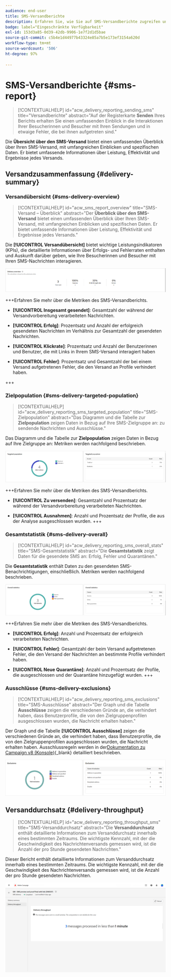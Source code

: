 ```yaml
---
audience: end-user
title: SMS-Versandberichte
description: Erfahren Sie, wie Sie auf SMS-Versandberichte zugreifen und diese verwenden können
badge: label="Eingeschränkte Verfügbarkeit"
exl-id: 153d3a85-0d39-42db-9906-1e7f2d1d5bae
source-git-commit: c5b4e1d44977b43324e85a7b5e173ef3154a620d
workflow-type: tm+mt
source-wordcount: '506'
ht-degree: 97%

---
```


# SMS-Versandberichte {#sms-report}

>[!CONTEXTUALHELP]
>id="acw_delivery_reporting_sending_sms"
>title="Versandberichte"
>abstract="Auf der Registerkarte **Senden** Ihres Berichts erhalten Sie einen umfassenden Einblick in die Interaktionen Ihrer Besucherinnen und Besucher mit Ihren Sendungen und in etwaige Fehler, die bei ihnen aufgetreten sind."

Die **Übersicht über den SMS-Versand** bietet einen umfassenden Überblick über Ihren SMS-Versand, mit umfangreichen Einblicken und spezifischen Daten. Er bietet umfassende Informationen über Leistung, Effektivität und Ergebnisse jedes Versands.

## Versandzusammenfassung {#delivery-summary}

### Versandübersicht {#sms-delivery-overview}

>[!CONTEXTUALHELP]
>id="acw_sms_report_overview"
>title="SMS-Versand – Überblick"
>abstract="Der **Überblick über den SMS-Versand** bietet einen umfassenden Überblick über Ihren SMS-Versand, mit umfangreichen Einblicken und spezifischen Daten. Er bietet umfassende Informationen über Leistung, Effektivität und Ergebnisse jedes Versands."

Die **[!UICONTROL Versandübersicht]** bietet wichtige Leistungsindikatoren (KPIs), die detaillierte Informationen über Erfolgs- und Fehlerraten enthalten und Auskunft darüber geben, wie Ihre Besucherinnen und Besucher mit Ihren SMS-Nachrichten interagieren.

![](assets/reporting_sms_3.png)

+++Erfahren Sie mehr über die Metriken des SMS-Versandberichts.

* **[!UICONTROL Insgesamt gesendet]**: Gesamtzahl der während der Versandvorbereitung verarbeiteten Nachrichten.

* **[!UICONTROL Erfolg]**: Prozentsatz und Anzahl der erfolgreich gesendeten Nachrichten im Verhältnis zur Gesamtzahl der gesendeten Nachrichten.

* **[!UICONTROL Klickrate]**: Prozentsatz und Anzahl der Benutzerinnen und Benutzer, die mit Links in Ihrem SMS-Versand interagiert haben

* **[!UICONTROL Fehler]**: Prozentsatz und Gesamtzahl der bei einem Versand aufgetretenen Fehler, die den Versand an Profile verhindert haben.

+++

### Zielpopulation {#sms-delivery-targeted-population}

>[!CONTEXTUALHELP]
>id="acw_delivery_reporting_sms_targeted_population"
>title="SMS-Zielpopulation"
>abstract="Das Diagramm und die Tabelle zur **Zielpopulation** zeigen Daten in Bezug auf Ihre SMS-Zielgruppe an: zu sendende Nachrichten und Ausschlüsse."

Das Diagramm und die Tabelle zur **Zielpopulation** zeigen Daten in Bezug auf Ihre Zielgruppe an: Metriken werden nachfolgend beschrieben.

![](assets/reporting_sms_4.png)

+++Erfahren Sie mehr über die Metriken des SMS-Versandberichts.

* **[!UICONTROL Zu versenden]**: Gesamtzahl und Prozentsatz der während der Versandvorbereitung verarbeiteten Nachrichten.

* **[!UICONTROL Ausnahmen]**: Anzahl und Prozentsatz der Profile, die aus der Analyse ausgeschlossen wurden.
+++


### Gesamtstatistik {#sms-delivery-overall}

>[!CONTEXTUALHELP]
>id="acw_delivery_reporting_sms_overall_stats"
>title="SMS-Gesamtstatistik"
>abstract="Die **Gesamtstatistik** zeigt Daten für die gesendete SMS an: Erfolg, Fehler und Quarantänen."

Die **Gesamtstatistik** enthält Daten zu den gesendeten SMS-Benachrichtigungen, einschließlich. Metriken werden nachfolgend beschrieben.

![](assets/reporting_sms_5.png)

+++Erfahren Sie mehr über die Metriken des SMS-Versandberichts.

* **[!UICONTROL Erfolg]**: Anzahl und Prozentsatz der erfolgreich verarbeiteten Nachrichten.

* **[!UICONTROL Fehler]**: Gesamtzahl der beim Versand aufgetretenen Fehler, die den Versand der Nachrichten an bestimmte Profile verhindert haben.

* **[!UICONTROL Neue Quarantäne]**: Anzahl und Prozentsatz der Profile, die ausgeschlossen und der Quarantäne hinzugefügt wurden.
+++

### Ausschlüsse {#sms-delivery-exclusions}

>[!CONTEXTUALHELP]
>id="acw_delivery_reporting_sms_exclusions"
>title="SMS-Ausschlüsse"
>abstract="Der Graph und die Tabelle **Ausschlüsse** zeigen die verschiedenen Gründe an, die verhindert haben, dass Benutzerprofile, die von den Zielgruppenprofilen ausgeschlossen wurden, die Nachricht erhalten haben."

Der Graph und die Tabelle **[!UICONTROL Ausschlüsse]** zeigen die verschiedenen Gründe an, die verhindert haben, dass Benutzerprofile, die von den Zielgruppenprofilen ausgeschlossen wurden, die Nachricht erhalten haben. Ausschlussregeln werden in der[Dokumentation zu Campaign v8 (Konsole)](https://experienceleague.adobe.com/docs/campaign/campaign-v8/send/failures/delivery-failures.html?lang=de#sms-quarantines){_blank} detailliert beschrieben.

![](assets/reporting_sms_6.png)

## Versanddurchsatz {#delivery-throughput}

>[!CONTEXTUALHELP]
>id="acw_delivery_reporting_throughput_sms"
>title="SMS-Versanddurchsatz"
>abstract="Die **Versanddurchsatz** enthält detaillierte Informationen zum Versanddurchsatz innerhalb eines bestimmten Zeitraums. Die wichtigste Kennzahl, mit der die Geschwindigkeit des Nachrichtenversands gemessen wird, ist die Anzahl der pro Stunde gesendeten Nachrichten."

Dieser Bericht enthält detaillierte Informationen zum Versanddurchsatz innerhalb eines bestimmten Zeitraums. Die wichtigste Kennzahl, mit der die Geschwindigkeit des Nachrichtenversands gemessen wird, ist die Anzahl der pro Stunde gesendeten Nachrichten.

![](assets/reporting_sms_2.png)
